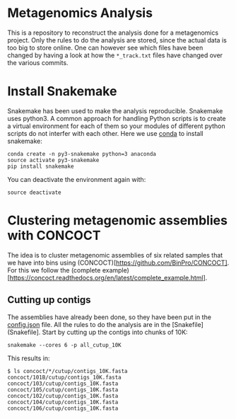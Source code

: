 Metagenomics Analysis
===========================
This is a repository to reconstruct the analysis done for a metagenomics
project. Only the rules to do the analysis are stored, since the actual data is
too big to store online. One can however see which files have been changed by
having a look at how the ``*_track.txt`` files have changed over the various
commits.

# Install Snakemake
Snakemake has been used to make the analysis reproducible. Snakemake uses
python3. A common approach for handling Python scripts is to create a virtual
environment for each of them so your modules of different python scripts do not
interfer with each other. Here we use 
[conda](https://store.continuum.io/cshop/anaconda/) to install snakemake:

```shell
conda create -n py3-snakemake python=3 anaconda
source activate py3-snakemake
pip install snakemake
```

You can deactivate the environment again with:

```shell
source deactivate
```

# Clustering metagenomic assemblies with CONCOCT
The idea is to cluster metagenomic assemblies of six related samples that we
have into bins using (CONCOCT)[https://github.com/BinPro/CONCOCT]. For this we
follow the (complete
example)[https://concoct.readthedocs.org/en/latest/complete_example.html].

## Cutting up contigs
The assemblies have already been done, so they have been put in the
[config.json](config.json) file. All the rules to do the analysis are in the
[Snakefile](Snakefile]. Start by cutting up the contigs into chunks of 10K:

```shell
snakemake --cores 6 -p all_cutup_10K
```
This results in:
```shell
$ ls concoct/*/cutup/contigs_10K.fasta
concoct/101B/cutup/contigs_10K.fasta  concoct/103/cutup/contigs_10K.fasta  concoct/105/cutup/contigs_10K.fasta
concoct/102/cutup/contigs_10K.fasta   concoct/104/cutup/contigs_10K.fasta  concoct/106/cutup/contigs_10K.fasta
```
